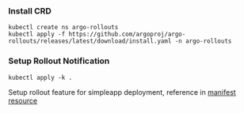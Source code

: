 
### Install CRD
```
kubectl create ns argo-rollouts
kubectl apply -f https://github.com/argoproj/argo-rollouts/releases/latest/download/install.yaml -n argo-rollouts
```

### Setup Rollout Notification
 
```
kubectl apply -k .
```

Setup rollout feature for simpleapp deployment, reference in [manifest resource](https://github.com/vanminh1701/simpleapp-manifests/blob/master/base/simpleapp/rollouts.yaml)

